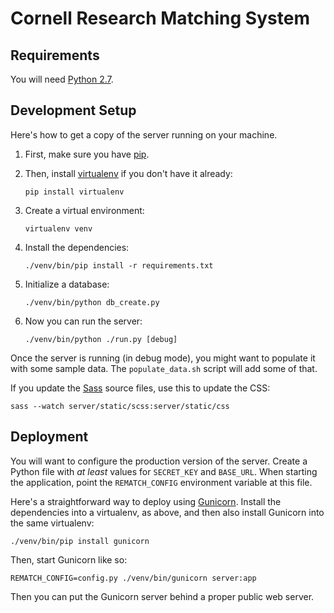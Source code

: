 # Cornell Research Matching System

## Requirements

You will need [Python 2.7][python].

[python]: https://www.python.org/downloads/


## Development Setup

Here's how to get a copy of the server running on your machine.

1. First, make sure you have [pip][].

2. Then, install [virtualenv][] if you don't have it already:

       pip install virtualenv

3. Create a virtual environment:

       virtualenv venv

4. Install the dependencies:

       ./venv/bin/pip install -r requirements.txt

5. Initialize a database:

       ./venv/bin/python db_create.py

6. Now you can run the server:

       ./venv/bin/python ./run.py [debug]

[virtualenv]: https://virtualenv.pypa.io/
[pip]: https://pip.pypa.io/

Once the server is running (in debug mode), you might want to populate it with some sample data. The `populate_data.sh` script will add some of that.

If you update the [Sass][] source files, use this to update the CSS:

    sass --watch server/static/scss:server/static/css

[sass]: http://sass-lang.com/install


## Deployment

You will want to configure the production version of the server. Create a Python file with *at least* values for `SECRET_KEY` and `BASE_URL`. When starting the application, point the `REMATCH_CONFIG` environment variable at this file.

Here's a straightforward way to deploy using [Gunicorn][]. Install the dependencies into a virtualenv, as above, and then also install Gunicorn into the same virtualenv:

    ./venv/bin/pip install gunicorn

Then, start Gunicorn like so:

    REMATCH_CONFIG=config.py ./venv/bin/gunicorn server:app

Then you can put the Gunicorn server behind a proper public web server.

[gunicorn]: http://gunicorn.org
